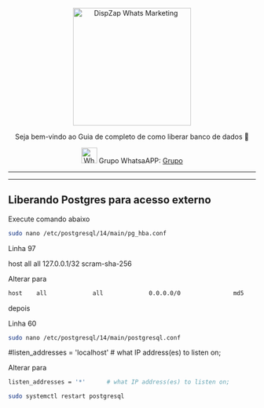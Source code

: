 <p align="center">
<img src="https://cwmkt.com.br/wp-content/uploads/2023/08/logo-github-cwmkt.svg" alt="DispZap Whats Marketing" width="240" />
<p align="center">Seja bem-vindo ao Guia de completo de como liberar banco de dados  🚀</p>
</p>
  
<p align="center">
<img src="https://whatsapp.com/favicon.ico" alt="WhatsAPP-logo" width="32" />
<span>Grupo WhatsaAPP: </span>
<a href="https://link.cwmkt.com.br/grupo-whats" target="_blank">Grupo</a>
</p>

<hr />
<hr />

## Liberando Postgres para acesso externo

Execute comando abaixo

```bash
sudo nano /etc/postgresql/14/main/pg_hba.conf
```

Linha 97

host    all             all             127.0.0.1/32            scram-sha-256

Alterar para

```bash
host    all             all             0.0.0.0/0               md5
```


depois

Linha 60

```bash
sudo nano /etc/postgresql/14/main/postgresql.conf
```

#listen_addresses = 'localhost' # what IP address(es) to listen on;

Alterar para

```bash
listen_addresses = '*'		# what IP address(es) to listen on;
```

```bash
sudo systemctl restart postgresql
```
